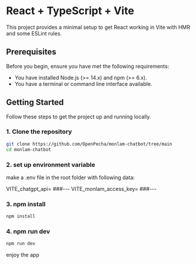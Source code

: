 # React + TypeScript + Vite

This project provides a minimal setup to get React working in Vite with HMR and some ESLint rules.

## Prerequisites

Before you begin, ensure you have met the following requirements:

- You have installed Node.js (>= 14.x) and npm (>= 6.x).
- You have a terminal or command line interface available.

## Getting Started

Follow these steps to get the project up and running locally.

### 1. Clone the repository

```sh
git clone https://github.com/OpenPecha/monlam-chatbot/tree/main
cd monlam-chatbot
```

### 2. set up environment variable

make a .env file in the root folder with following data:

VITE_chatgpt_api= ###---
VITE_monlam_access_key= ###---

### 3. npm install

```sh
npm install
```

### 4. npm run dev

```sh
npm run dev
```

enjoy the app
